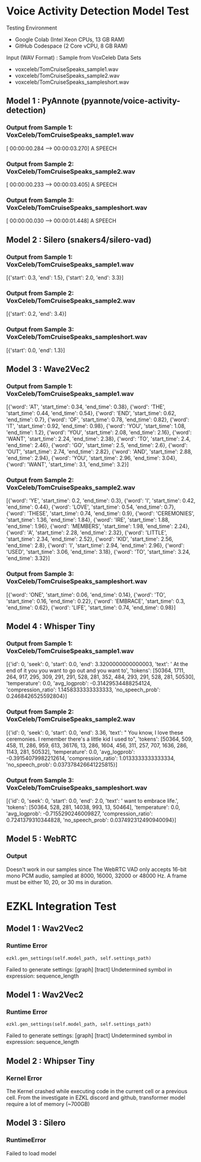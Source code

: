 # Voice Activity Detection Model Test

Testing Environment
- Google Colab (Intel Xeon CPUs, 13 GB RAM)
- GitHub Codespace (2 Core vCPU, 8 GB RAM)

Input (WAV Format) : Sample from VoxCeleb Data Sets
- voxceleb/TomCruiseSpeaks_sample1.wav
- voxceleb/TomCruiseSpeaks_sample2.wav
- voxceleb/TomCruiseSpeaks_sampleshort.wav

## Model 1 : PyAnnote (pyannote/voice-activity-detection)

### Output from Sample 1: VoxCeleb/TomCruiseSpeaks_sample1.wav

[ 00:00:00.284 -->  00:00:03.270] A SPEECH

### Output from Sample 2:  VoxCeleb/TomCruiseSpeaks_sample2.wav

[ 00:00:00.233 -->  00:00:03.405] A SPEECH

### Output from Sample 3:  VoxCeleb/TomCruiseSpeaks_sampleshort.wav

[ 00:00:00.030 -->  00:00:01.448] A SPEECH

## Model 2 : Silero (snakers4/silero-vad)

### Output from Sample 1: VoxCeleb/TomCruiseSpeaks_sample1.wav

[{'start': 0.3, 'end': 1.5}, {'start': 2.0, 'end': 3.3}]

### Output from Sample 2:  VoxCeleb/TomCruiseSpeaks_sample2.wav

[{'start': 0.2, 'end': 3.4}]

### Output from Sample 3:  VoxCeleb/TomCruiseSpeaks_sampleshort.wav

[{'start': 0.0, 'end': 1.3}]

## Model 3 : Wave2Vec2

### Output from Sample 1: VoxCeleb/TomCruiseSpeaks_sample1.wav

[{'word': 'AT', 'start_time': 0.34, 'end_time': 0.38}, {'word': 'THE', 'start_time': 0.44, 'end_time': 0.54}, {'word': 'END', 'start_time': 0.62, 'end_time': 0.7}, {'word': 'OF', 'start_time': 0.78, 'end_time': 0.82}, {'word': 'IT', 'start_time': 0.92, 'end_time': 0.98}, {'word': 'YOU', 'start_time': 1.08, 'end_time': 1.2}, {'word': 'YOU', 'start_time': 2.08, 'end_time': 2.16}, {'word': 'WANT', 'start_time': 2.24, 'end_time': 2.38}, {'word': 'TO', 'start_time': 2.4, 'end_time': 2.46}, {'word': 'GO', 'start_time': 2.5, 'end_time': 2.6}, {'word': 'OUT', 'start_time': 2.74, 'end_time': 2.82}, {'word': 'AND', 'start_time': 2.88, 'end_time': 2.94}, {'word': 'YOU', 'start_time': 2.96, 'end_time': 3.04}, {'word': 'WANT', 'start_time': 3.1, 'end_time': 3.2}]

### Output from Sample 2:  VoxCeleb/TomCruiseSpeaks_sample2.wav

[{'word': 'YE', 'start_time': 0.2, 'end_time': 0.3}, {'word': 'I', 'start_time': 0.42, 'end_time': 0.44}, {'word': 'LOVE', 'start_time': 0.54, 'end_time': 0.7}, {'word': 'THESE', 'start_time': 0.74, 'end_time': 0.9}, {'word': 'CEREMONIES', 'start_time': 1.36, 'end_time': 1.84}, {'word': 'IRE', 'start_time': 1.88, 'end_time': 1.96}, {'word': 'MEMBERS', 'start_time': 1.98, 'end_time': 2.24}, {'word': 'A', 'start_time': 2.28, 'end_time': 2.32}, {'word': 'LITTLE', 'start_time': 2.34, 'end_time': 2.52}, {'word': 'KID', 'start_time': 2.56, 'end_time': 2.8}, {'word': 'I', 'start_time': 2.94, 'end_time': 2.96}, {'word': 'USED', 'start_time': 3.06, 'end_time': 3.18}, {'word': 'TO', 'start_time': 3.24, 'end_time': 3.32}]

### Output from Sample 3:  VoxCeleb/TomCruiseSpeaks_sampleshort.wav

[{'word': 'ONE', 'start_time': 0.06, 'end_time': 0.14}, {'word': 'TO', 'start_time': 0.16, 'end_time': 0.22}, {'word': 'EMBRACE', 'start_time': 0.3, 'end_time': 0.62}, {'word': 'LIFE', 'start_time': 0.74, 'end_time': 0.98}]

## Model 4 : Whisper Tiny

### Output from Sample 1: VoxCeleb/TomCruiseSpeaks_sample1.wav

[{'id': 0, 'seek': 0, 'start': 0.0, 'end': 3.3200000000000003, 'text': ' At the end of it you you want to go out and you want to', 'tokens': [50364, 1711, 264, 917, 295, 309, 291, 291, 528, 281, 352, 484, 293, 291, 528, 281, 50530], 'temperature': 0.0, 'avg_logprob': -0.31429534488254124, 'compression_ratio': 1.1458333333333333, 'no_speech_prob': 0.2468426525592804}]

### Output from Sample 2:  VoxCeleb/TomCruiseSpeaks_sample2.wav

[{'id': 0, 'seek': 0, 'start': 0.0, 'end': 3.36, 'text': " You know, I love these ceremonies. I remember there's a little kid I used to", 'tokens': [50364, 509, 458, 11, 286, 959, 613, 36176, 13, 286, 1604, 456, 311, 257, 707, 1636, 286, 1143, 281, 50532], 'temperature': 0.0, 'avg_logprob': -0.39154079982212614, 'compression_ratio': 1.0133333333333334, 'no_speech_prob': 0.037378426641225815}]

### Output from Sample 3:  VoxCeleb/TomCruiseSpeaks_sampleshort.wav

[{'id': 0, 'seek': 0, 'start': 0.0, 'end': 2.0, 'text': ' want to embrace life.', 'tokens': [50364, 528, 281, 14038, 993, 13, 50464], 'temperature': 0.0, 'avg_logprob': -0.7155290246009827, 'compression_ratio': 0.7241379310344828, 'no_speech_prob': 0.037492312490940094}]

## Model 5 : WebRTC

### Output

Doesn't work in our samples since The WebRTC VAD only accepts 16-bit mono PCM audio, sampled at 8000, 16000, 32000 or 48000 Hz. A frame must be either 10, 20, or 30 ms in duration.

# EZKL Integration Test

## Model 1 : Wav2Vec2

### Runtime Error

```
ezkl.gen_settings(self.model_path, self.settings_path)
```
Failed to generate settings: 
[graph] [tract] Undetermined symbol in expression: sequence_length

## Model 1 : Wav2Vec2

### Runtime Error

```
ezkl.gen_settings(self.model_path, self.settings_path)
```
Failed to generate settings: 
[graph] [tract] Undetermined symbol in expression: sequence_length

## Model 2 : Whipser Tiny

### Kernel Error 

The Kernel crashed while executing code in the current cell or a previous cell. 
From the investigate in EZKL discord and github, transformer model require a lot of memory (~700GB)

## Model 3 : Silero

### RuntimeError

Failed to load model